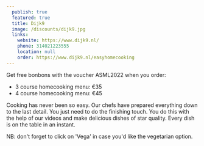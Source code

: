 ```yaml
---
  publish: true
  featured: true
  title: Dijk9
  image: /discounts/dijk9.jpg
  links: 
    website: https://www.dijk9.nl/
    phone: 314021223555
    location: null
    order: https://www.dijk9.nl/easyhomecooking
---
```


Get free bonbons with the voucher ASML2022 when you order:

- 3 course homecooking menu: €35
- 4 course homecooking menu: €45

Cooking has never been so easy. Our chefs have prepared everything down
to the last detail. You just need to do the finishing touch. You do this
with the help of our videos and make delicious dishes of star quality.
Every dish is on the table in an instant.

NB: don't forget to click on 'Vega' in case you'd like the vegetarian option.
